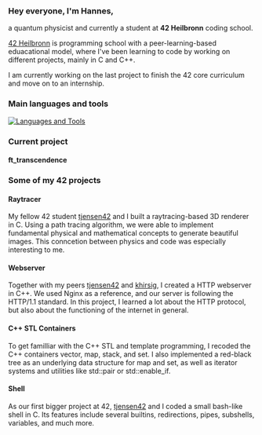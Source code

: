### Hey everyone, I'm __Hannes__,

a quantum physicist and currently a student at __42 Heilbronn__ coding school.

[42 Heilbronn] is programming school with a peer-learning-based eduacational model, where I've been learning to code by working on different projects, mainly in C and C++. 

I am currently working on the last project to finish the 42 core curriculum and move on to an internship.

### Main languages and tools

[![Languages and Tools](https://skillicons.dev/icons?i=c,cpp,bash,vscode,docker,git,github)](https://skillicons.dev)

### Current project

#### ft_transcendence

### Some of my 42 projects

#### Raytracer

My fellow 42 student [tjensen42] and I built a raytracing-based 3D renderer in C.
Using a path tracing algorithm, we were able to implement fundamental physical and mathematical concepts to generate beautiful images.
This conncetion between physics and code was especially interesting to me.

#### Webserver

Together with my peers [tjensen42] and [khirsig], I created a HTTP webserver in C++.
We used Nginx as a reference, and our server is following the HTTP/1.1 standard.
In this project, I learned a lot about the HTTP protocol, but also about the functioning of the internet in general.

#### C++ STL Containers

To get familliar with the C++ STL and template programming, I recoded the C++ containers vector, map, stack, and set. 
I also implemented a red-black tree as an underlying data structure for map and set, as well as iterator systems and utilities like std::pair or std::enable_if.

#### Shell

As our first bigger project at 42, [tjensen42] and I coded a small bash-like shell in C.
Its features include several builtins, redirections, pipes, subshells, variables, and much more.


[42 Heilbronn]: https://www.42heilbronn.de/learncoderepeat
[tjensen42]: https://github.com/tjensen42
[khirsig]: https://github.com/khirsig



<!--
**hepple42/hepple42** is a ✨ _special_ ✨ repository because its `README.md` (this file) appears on your GitHub profile.
-->
